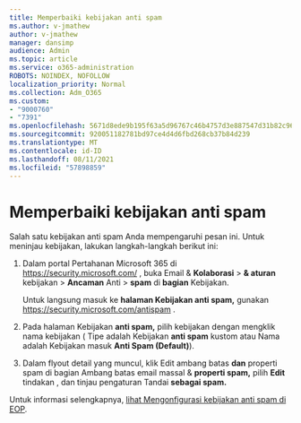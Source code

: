 ```yaml
---
title: Memperbaiki kebijakan anti spam
ms.author: v-jmathew
author: v-jmathew
manager: dansimp
audience: Admin
ms.topic: article
ms.service: o365-administration
ROBOTS: NOINDEX, NOFOLLOW
localization_priority: Normal
ms.collection: Adm_O365
ms.custom:
- "9000760"
- "7391"
ms.openlocfilehash: 5671d8ede9b195f63a5d96767c46b4757d3e887547d31b82c969c36dc974f753
ms.sourcegitcommit: 920051182781bd97ce4d4d6fbd268cb37b84d239
ms.translationtype: MT
ms.contentlocale: id-ID
ms.lasthandoff: 08/11/2021
ms.locfileid: "57898859"
---
```

# <a name="fix-anti-spam-policy"></a>Memperbaiki kebijakan anti spam

Salah satu kebijakan anti spam Anda mempengaruhi pesan ini. Untuk meninjau kebijakan, lakukan langkah-langkah berikut ini:

1. Dalam portal Pertahanan Microsoft 365 di <https://security.microsoft.com/> , buka Email & **Kolaborasi** \> **& aturan** kebijakan \> **Ancaman** Anti \> **spam** di **bagian** Kebijakan.

   Untuk langsung masuk ke **halaman Kebijakan anti spam,** gunakan <https://security.microsoft.com/antispam> .

2. Pada halaman Kebijakan **anti spam,** pilih kebijakan dengan mengklik nama kebijakan ( Tipe adalah  Kebijakan **anti spam** kustom atau Nama adalah Kebijakan masuk **Anti Spam (Default)**).

3. Dalam flyout detail yang muncul, klik Edit ambang batas **dan** properti spam di bagian Ambang batas email massal & **properti spam,** pilih **Edit** tindakan , dan tinjau pengaturan Tandai **sebagai spam.**

Untuk informasi selengkapnya, [lihat Mengonfigurasi kebijakan anti spam di EOP](https://docs.microsoft.com/microsoft-365/security/office-365-security/configure-your-spam-filter-policies).
